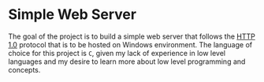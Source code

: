 # Simple Web Server

The goal of the project is to build a simple web server that follows the [HTTP 1.0](https://datatracker.ietf.org/doc/html/rfc1945) protocol that is to be hosted on Windows environment. The language of choice for this project is `C`, given my lack of experience in low level languages and my desire to learn more about low level programming and concepts.